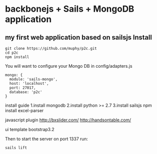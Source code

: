 # backbonejs + Sails + MongoDB application

my first web application based on sailsjs
Install
------------------

    git clone https://github.com/muphy/p2c.git
    cd p2c
    npm install
    
You will want to configure your Mongo DB in config/adapters.js
    
    mongo: {
      module: 'sails-mongo',
      host: 'localhost',
      port: 27017,
      database: 'p2c'
    }

install guide 
    1.install mongodb
    2.install python >= 2.7
	3.install sailsjs
         npm install excel-parser
	
javascript plugin
    http://bxslider.com/
	http://handsontable.com/
	 
ui template
    bootstrap3.2
   
 
Then to start the server on port 1337 run:

    sails lift

